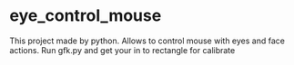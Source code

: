 # eye_control_mouse
This project made by python. Allows to control mouse with eyes and face actions. 
Run gfk.py and get your in to rectangle for calibrate

